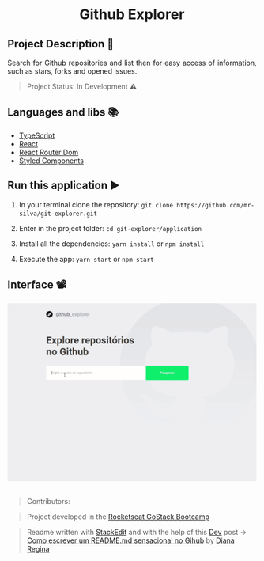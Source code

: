 <h1 align="center">Github Explorer</h1>

## Project Description :page_with_curl:
<p align="justify">Search for Github repositories and list then for easy access of information, such as stars, forks and opened issues. </p>

> Project Status: In Development :warning:

## Languages and libs :books:
- [TypeScript](https://www.typescriptlang.org/docs/home.html)
- [React](https://reactjs.org/docs/getting-started.html)
- [React Router Dom](https://reacttraining.com/react-router/web/guides/quick-start)
- [Styled Components](https://styled-components.com/docs)

## Run this application :arrow_forward:

1. In your terminal clone the repository:
`git clone https://github.com/mr-silva/git-explorer.git`

2. Enter in the project folder:
`cd git-explorer/application`

3. Install all the dependencies:
`yarn install`
or
`npm install`

4. Execute the app:
`yarn start`
or
`npm start`


## Interface :film_projector:
<img src="https://github.com/mr-silva/git-explorer/blob/master/images/application.gif" alt="Application Interface" />



##
> 
> Contributors:

> Project developed in the [Rocketseat GoStack Bootcamp](https://rocketseat.com.br/gostack)

> Readme written with [StackEdit](https://stackedit.io/) and with the help of this [Dev](https://dev.to/) post ->  [Como escrever um README.md sensacional no Gihub](https://dev.to/dianaops/como-escrever-um-readme-md-sensacional-no-github-4509) by [Diana Regina](https://dev.to/dianaops)
